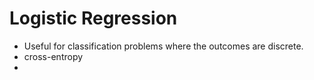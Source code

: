 # Logistic Regression
* Useful for classification problems where the outcomes are discrete.
* cross-entropy
* 